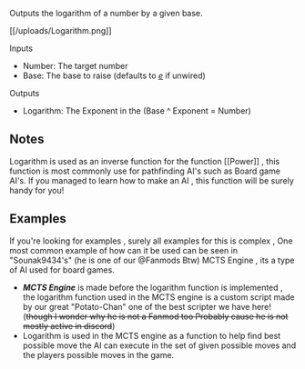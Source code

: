 Outputs the logarithm of a number by a given base.

[[/uploads/Logarithm.png]]

Inputs
- Number: The target number
- Base: The base to raise (defaults to [*e*](https://en.wikipedia.org/wiki/E_(mathematical_constant)) if unwired)

Outputs
- Logarithm: The Exponent in the (Base ^ Exponent = Number)

## Notes
Logarithm is used as an inverse function for the function [[Power]] , this function is most commonly use for pathfinding AI's such as Board game AI's. If you managed to learn how to make an AI , this function will be surely handy for you!

## Examples
If you're looking for examples , surely all examples for this is complex , One most common example of how can it be used can be seen in "Sounak9434's" (he is one of our @Fanmods Btw) MCTS Engine , its a type of AI used for board games.

- ***MCTS Engine*** is made before the logarithm function is implemented , the logarithm function used in the MCTS engine is a custom script made by our great "Potato-Chan" one of the best scripter we have here! (~~though I wonder why he is not a Fanmod too Probably cause he is not mostly active in discord~~)
- Logarithm is used in the MCTS engine as a function to help find best possible move the AI can execute in the set of given possible moves and the players possible moves in the game.